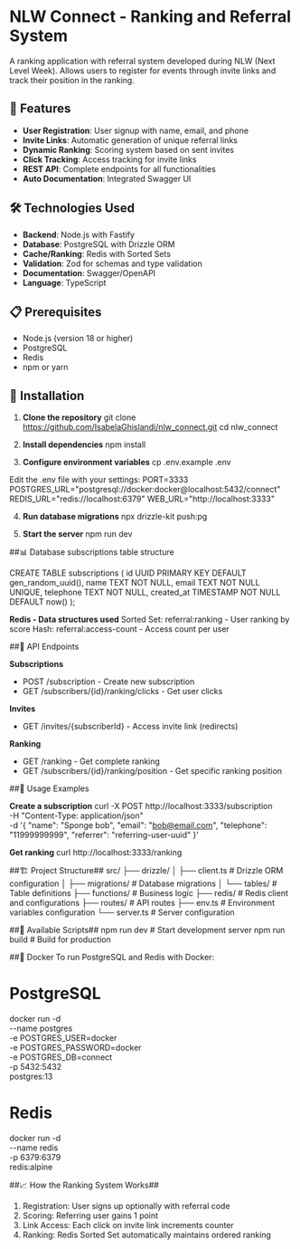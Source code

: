 # NLW Connect - Ranking and Referral System

A ranking application with referral system developed during NLW (Next Level Week). Allows users to register for events through invite links and track their position in the ranking.

## 🚀 Features

- **User Registration**: User signup with name, email, and phone
- **Invite Links**: Automatic generation of unique referral links
- **Dynamic Ranking**: Scoring system based on sent invites
- **Click Tracking**: Access tracking for invite links
- **REST API**: Complete endpoints for all functionalities
- **Auto Documentation**: Integrated Swagger UI

## 🛠️ Technologies Used

- **Backend**: Node.js with Fastify
- **Database**: PostgreSQL with Drizzle ORM
- **Cache/Ranking**: Redis with Sorted Sets
- **Validation**: Zod for schemas and type validation
- **Documentation**: Swagger/OpenAPI
- **Language**: TypeScript

## 📋 Prerequisites

- Node.js (version 18 or higher)
- PostgreSQL
- Redis
- npm or yarn

## 🔧 Installation

1. **Clone the repository**
git clone https://github.com/IsabelaGhislandi/nlw_connect.git
cd nlw_connect

2. **Install dependencies**
npm install

3. **Configure environment variables**
cp .env.example .env

Edit the .env file with your settings:
PORT=3333
POSTGRES_URL="postgresql://docker:docker@localhost:5432/connect"
REDIS_URL="redis://localhost:6379"
WEB_URL="http://localhost:3333"

4. **Run database migrations**
npx drizzle-kit push:pg

5. **Start the server**
npm run dev

##📊 Database
subscriptions table structure

CREATE TABLE subscriptions (
  id UUID PRIMARY KEY DEFAULT gen_random_uuid(),
  name TEXT NOT NULL,
  email TEXT NOT NULL UNIQUE,
  telephone TEXT NOT NULL,
  created_at TIMESTAMP NOT NULL DEFAULT now()
);

**Redis - Data structures used**
Sorted Set: referral:ranking - User ranking by score
Hash: referral:access-count - Access count per user

##🔗 API Endpoints

**Subscriptions**
- POST /subscription - Create new subscription
- GET /subscribers/{id}/ranking/clicks - Get user clicks

**Invites**
- GET /invites/{subscriberId} - Access invite link (redirects)

**Ranking**
- GET /ranking - Get complete ranking
- GET /subscribers/{id}/ranking/position - Get specific ranking position

##📝 Usage Examples

**Create a subscription**
curl -X POST http://localhost:3333/subscription \
  -H "Content-Type: application/json" \
  -d '{
    "name": "Sponge bob",
    "email": "bob@email.com",
    "telephone": "11999999999",
    "referrer": "referring-user-uuid"
  }'
  
**Get ranking**
curl http://localhost:3333/ranking

##🏗️ Project Structure##
src/
├── drizzle/
│   ├── client.ts          # Drizzle ORM configuration
│   ├── migrations/        # Database migrations
│   └── tables/           # Table definitions
├── functions/            # Business logic
├── redis/               # Redis client and configurations
├── routes/              # API routes
├── env.ts               # Environment variables configuration
└── server.ts            # Server configuration

##🧪 Available Scripts##
npm run dev        # Start development server
npm run build      # Build for production

##🐳 Docker
To run PostgreSQL and Redis with Docker:

# PostgreSQL
docker run -d \
  --name postgres \
  -e POSTGRES_USER=docker \
  -e POSTGRES_PASSWORD=docker \
  -e POSTGRES_DB=connect \
  -p 5432:5432 \
  postgres:13

# Redis
docker run -d \
  --name redis \
  -p 6379:6379 \
  redis:alpine

##📈 How the Ranking System Works##
1. Registration: User signs up optionally with referral code
2. Scoring: Referring user gains 1 point
3. Link Access: Each click on invite link increments counter
4. Ranking: Redis Sorted Set automatically maintains ordered ranking
